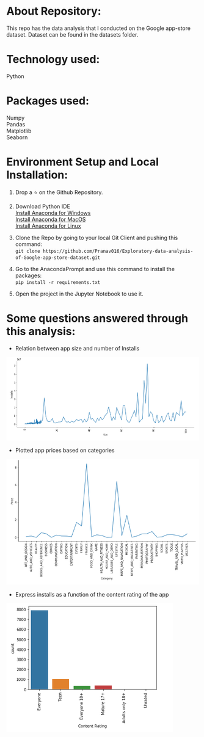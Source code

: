 # About Repository:
This repo has the data analysis that I conducted on the Google app-store dataset. Dataset can be found in the datasets folder.

# Technology used:
Python

# Packages used:
Numpy <br/>
Pandas <br/>
Matplotlib <br/>
Seaborn <br/>

# Environment Setup and Local Installation:
1. Drop a :star: on the Github Repository.

1. Download Python IDE <br/>
	[Install Anaconda for Windows](https://docs.anaconda.com/anaconda/install/windows/) <br/>
	[Install Anaconda for MacOS](https://docs.anaconda.com/anaconda/install/mac-os/) <br/>
	[Install Anaconda for Linux](https://docs.anaconda.com/anaconda/install/linux/) <br/>

1. Clone the Repo by going to your local Git Client and pushing this command: <br/>
	```git clone https://github.com/Pranav016/Exploratory-data-analysis-of-Google-app-store-dataset.git```

1. Go to the AnacondaPrompt and use this command to install the packages: <br/>
	```pip install -r requirements.txt```

1. Open the project in the Jupyter Notebook to use it.

# Some questions answered through this analysis:

* Relation between app size and number of Installs

![Plot1](/plots/plot1.png)

* Plotted app prices based on categories

![Plot2](/plots/plot2.png)

* Express installs as a function of the content rating of the app

![Plot3](/plots/plot3.png)